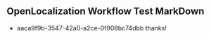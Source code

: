## OpenLocalization Workflow Test MarkDown
* aaca9f9b-3547-42a0-a2ce-0f908bc74dbb thanks!

<!--HONumber=Jul16_HO2-->


